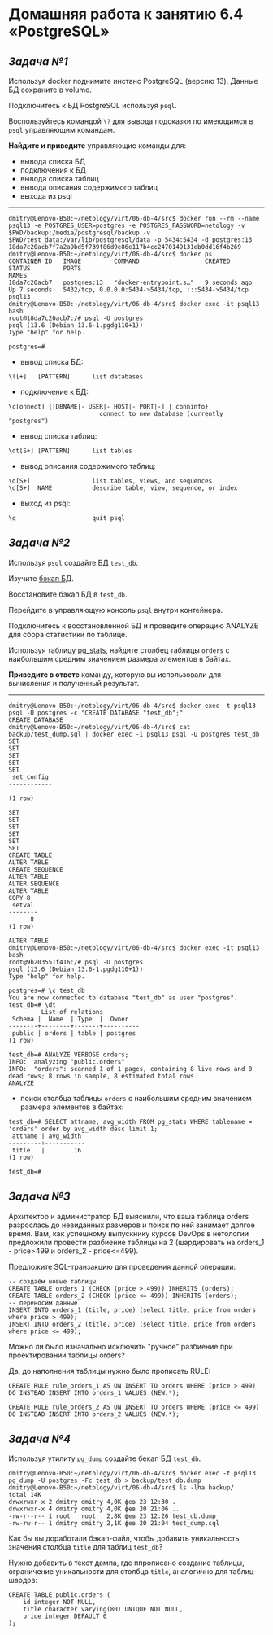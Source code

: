 # Домашняя работа к занятию 6.4 «PostgreSQL»

## _Задача №1_

Используя docker поднимите инстанс PostgreSQL (версию 13). Данные БД сохраните в volume.

Подключитесь к БД PostgreSQL используя `psql`.

Воспользуйтесь командой `\?` для вывода подсказки по имеющимся в `psql` управляющим командам.

**Найдите и приведите** управляющие команды для:
- вывода списка БД
- подключения к БД
- вывода списка таблиц
- вывода описания содержимого таблиц
- выхода из psql
---
```
dmitry@Lenovo-B50:~/netology/virt/06-db-4/src$ docker run --rm --name psql13 -e POSTGRES_USER=postgres -e POSTGRES_PASSWORD=netology -v $PWD/backup:/media/postgresql/backup -v $PWD/test_data:/var/lib/postgresql/data -p 5434:5434 -d postgres:13
18da7c20acb7f7a2a9bd5f739f86d9e86e117b4cc2470149131eb0dd16f4b269
dmitry@Lenovo-B50:~/netology/virt/06-db-4/src$ docker ps
CONTAINER ID   IMAGE         COMMAND                  CREATED         STATUS         PORTS                                                 NAMES
18da7c20acb7   postgres:13   "docker-entrypoint.s…"   9 seconds ago   Up 7 seconds   5432/tcp, 0.0.0.0:5434->5434/tcp, :::5434->5434/tcp   psql13
dmitry@Lenovo-B50:~/netology/virt/06-db-4/src$ docker exec -it psql13 bash
root@18da7c20acb7:/# psql -U postgres
psql (13.6 (Debian 13.6-1.pgdg110+1))
Type "help" for help.

postgres=#
```
- вывод списка БД:

 `\l[+]   [PATTERN]      list databases`

- подключение к БД:

```
\c[onnect] {[DBNAME|- USER|- HOST|- PORT|-] | conninfo}
                         connect to new database (currently "postgres")
```
- вывод списка таблиц:

`\dt[S+] [PATTERN]      list tables`

- вывод описания содержимого таблиц:
```
\d[S+]                 list tables, views, and sequences
\d[S+]  NAME           describe table, view, sequence, or index
```

- выход из psql:

`\q                     quit psql`


## _Задача №2_

Используя `psql` создайте БД `test_db`.

Изучите [бэкап БД](https://github.com/netology-code/virt-homeworks/tree/master/06-db-04-postgresql/test_data).

Восстановите бэкап БД в `test_db`.

Перейдите в управляющую консоль `psql` внутри контейнера.

Подключитесь к восстановленной БД и проведите операцию ANALYZE для сбора статистики по таблице.

Используя таблицу [pg_stats](https://postgrespro.ru/docs/postgresql/12/view-pg-stats), найдите столбец таблицы `orders` 
с наибольшим средним значением размера элементов в байтах.

**Приведите в ответе** команду, которую вы использовали для вычисления и полученный результат.

---

```
dmitry@Lenovo-B50:~/netology/virt/06-db-4/src$ docker exec -t psql13 psql -U postgres -c "CREATE DATABASE "test_db";"
CREATE DATABASE
dmitry@Lenovo-B50:~/netology/virt/06-db-4/src$ cat backup/test_dump.sql | docker exec -i psql13 psql -U postgres test_db
SET
SET
SET
SET
SET
 set_config
------------

(1 row)

SET
SET
SET
SET
SET
SET
CREATE TABLE
ALTER TABLE
CREATE SEQUENCE
ALTER TABLE
ALTER SEQUENCE
ALTER TABLE
COPY 8
 setval
--------
      8
(1 row)

ALTER TABLE
dmitry@Lenovo-B50:~/netology/virt/06-db-4/src$ docker exec -it psql13 bash
root@9b203551f416:/# psql -U postgres
psql (13.6 (Debian 13.6-1.pgdg110+1))
Type "help" for help.

postgres=# \c test_db
You are now connected to database "test_db" as user "postgres".
test_db=# \dt
         List of relations
 Schema |  Name  | Type  |  Owner
--------+--------+-------+----------
 public | orders | table | postgres
(1 row)

test_db=# ANALYZE VERBOSE orders;
INFO:  analyzing "public.orders"
INFO:  "orders": scanned 1 of 1 pages, containing 8 live rows and 0 dead rows; 8 rows in sample, 8 estimated total rows
ANALYZE
```
- поиск столбца таблицы `orders` с наибольшим средним значением размера элементов в байтах:

```
test_db=# SELECT attname, avg_width FROM pg_stats WHERE tablename = 'orders' order by avg_width desc limit 1;
 attname | avg_width
---------+-----------
 title   |        16
(1 row)

test_db=#
```

## _Задача №3_

Архитектор и администратор БД выяснили, что ваша таблица orders разрослась до невиданных размеров и
поиск по ней занимает долгое время. Вам, как успешному выпускнику курсов DevOps в нетологии предложили
провести разбиение таблицы на 2 (шардировать на orders_1 - price>499 и orders_2 - price<=499).

Предложите SQL-транзакцию для проведения данной операции:

```
-- создаём новые таблицы
CREATE TABLE orders_1 (CHECK (price > 499)) INHERITS (orders);
CREATE TABLE orders_2 (CHECK (price <= 499)) INHERITS (orders);
-- переносим данные
INSERT INTO orders_1 (title, price) (select title, price from orders where price > 499);
INSERT INTO orders_2 (title, price) (select title, price from orders where price <= 499);

```
Можно ли было изначально исключить "ручное" разбиение при проектировании таблицы orders?

Да, до наполнения таблицы нужно было прописать RULE:
```
CREATE RULE rule_orders_1 AS ON INSERT TO orders WHERE (price > 499) 
DO INSTEAD INSERT INTO orders_1 VALUES (NEW.*);

CREATE RULE rule_orders_2 AS ON INSERT TO orders WHERE (price <= 499) 
DO INSTEAD INSERT INTO orders_2 VALUES (NEW.*);
```




## _Задача №4_

Используя утилиту `pg_dump` создайте бекап БД `test_db`.


```
dmitry@Lenovo-B50:~/netology/virt/06-db-4/src$ docker exec -t psql13 pg_dump -U postgres -Fc test_db > backup/test_db.dump
dmitry@Lenovo-B50:~/netology/virt/06-db-4/src$ ls -lha backup/
total 14K
drwxrwxr-x 2 dmitry dmitry 4,0K фев 23 12:30 .
drwxrwxr-x 4 dmitry dmitry 4,0K фев 20 21:06 ..
-rw-r--r-- 1 root   root   2,8K фев 23 12:26 test_db.dump
-rw-rw-r-- 1 dmitry dmitry 2,1K фев 20 21:04 test_dump.sql
```
Как бы вы доработали бэкап-файл, чтобы добавить уникальность значения столбца `title` для таблиц `test_db`?

Нужно добавить в текст дампа, где ппрописано создание таблицы, ограничение уникальности для столбца `title`, аналогично для таблиц-шардов:

```
CREATE TABLE public.orders (
    id integer NOT NULL,
    title character varying(80) UNIQUE NOT NULL,
    price integer DEFAULT 0
);
```